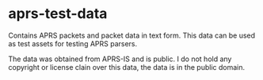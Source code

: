 # aprs-test-data

Contains APRS packets and packet data in text form. This data can be used as test assets for testing APRS parsers.

The data was obtained from APRS-IS and is public. I do not hold any copyright or license clain over this data, the data is in the public domain.
